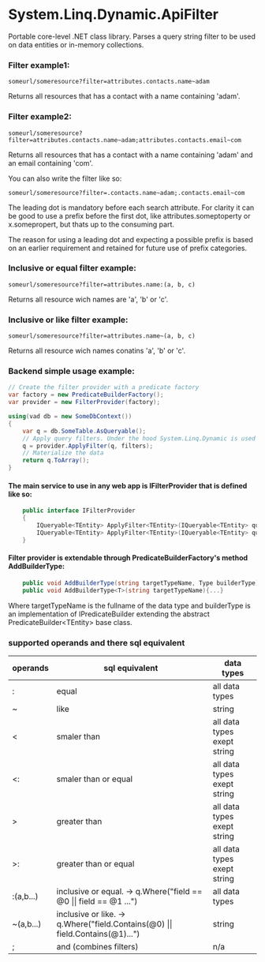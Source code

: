 # System.Linq.Dynamic.ApiFilter

Portable core-level .NET class library. 
Parses a query string filter to be used on data entities or in-memory collections. 

### Filter example1:
```
someurl/someresource?filter=attributes.contacts.name~adam
```
Returns all resources that has a contact with a name containing 'adam'.

### Filter example2:
```
someurl/someresource?filter=attributes.contacts.name~adam;attributes.contacts.email~com
```
Returns all resources that has a contact with a name containing 'adam' and an email containing 'com'.

You can also write the filter like so:
```
someurl/someresource?filter=.contacts.name~adam;.contacts.email~com
```
The leading dot is mandatory before each search attribute. For clarity it can be good to use a prefix before the first dot, like attributes.someptoperty or x.somepropert, but thats up to the consuming part.

The reason for using a leading dot and expecting a possible prefix is based on an earlier requirement and retained for future use of prefix categories.

### Inclusive or equal filter example:
```
someurl/someresource?filter=attributes.name:(a, b, c)
```
Returns all resource wich names are 'a', 'b' or 'c'.

### Inclusive or like filter example:
```
someurl/someresource?filter=attributes.name~(a, b, c)
```
Returns all resource wich names conatins 'a', 'b' or 'c'.

### Backend simple usage example:
```C#
// Create the filter provider with a predicate factory
var factory = new PredicateBuilderFactory();
var provider = new FilterProvider(factory);

using(vad db = new SomeDbContext())
{
    var q = db.SomeTable.AsQueryable();
    // Apply query filters. Under the hood System.Linq.Dynamic is used
    q = provider.ApplyFilter(q, filters);
    // Materialize the data
    return q.ToArray();
}
```

#### The main service to use in any web app is IFilterProvider that is defined like so:
```C#
    public interface IFilterProvider
    {
        IQueryable<TEntity> ApplyFilter<TEntity>(IQueryable<TEntity> query, string filters);
        IQueryable<TEntity> ApplyFilter<TEntity>(IQueryable<TEntity> query, IEnumerable<Filter> filters);
    }
```
#### Filter provider is extendable through PredicateBuilderFactory's method AddBuilderType: 
```C#
    public void AddBuilderType(string targetTypeName, Type builderType){...}
    public void AddBuilderType<T>(string targetTypeName){...}
```
Where targetTypeName is the fullname of the data type and builderType is an implementation of IPredicateBuilder extending the abstract PredicateBuilder\<TEntity> base class.

### supported operands and there sql equivalent
 operands | sql equivalent | data types
--- | --- | ---
 : | equal | all data types
 ~ | like | string
 < | smaler than | all data types exept string
 <: | smaler than or equal | all data types exept string
 \>  | greater than | all data types exept string
 \>: | greater than or equal | all data types exept string
 :(a,b...) | inclusive or equal. -\> q.Where("field == @0 \|\| field == @1 ...") | all data types
 ~(a,b...) | inclusive or like. -\> q.Where("field.Contains(@0) \|\| field.Contains(@1)...") | string
 ; | and (combines filters) | n/a

